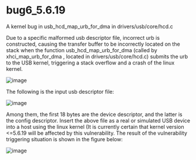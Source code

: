 # bug6_5.6.19
A kernel bug in usb_hcd_map_urb_for_dma in drivers/usb/core/hcd.c

Due to a specific malformed usb descriptor file, incorrect urb is constructed, causing the transfer buffer to be incorrectly located on the stack when the function usb_hcd_map_urb_for_dma (called by xhci_map_urb_for_dma , located in drivers/usb/core/hcd.c) submits the urb to the USB kernel, triggering a stack overflow and a crash of the linux kernel.

![image](https://github.com/wanrenmi/bug6_5.6.19/assets/42407501/57cd166d-6aee-4ab1-9fdd-7385dba5bc69)

The following is the input usb descriptor file:

![image](https://github.com/wanrenmi/bug6_5.6.19/assets/42407501/f9fa0bde-c496-4b36-a3ae-95eff620920a)

Among them, the first 18 bytes are the device descriptor, and the latter is the config descriptor. Insert the above file as a real or simulated USB device into a host using the linux kernel (It is currently certain that kernel version <=5.6.19 will be affected by this vulnerability. The result of the vulnerability triggering situation is shown in the figure below:

![image](https://github.com/wanrenmi/bug6_5.6.19/assets/42407501/4a61d6a8-a1b2-4234-915a-1556e278ead5)
